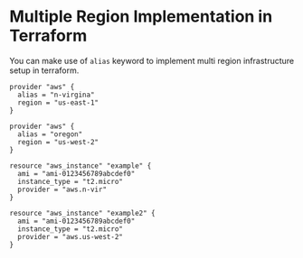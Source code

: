 # Multiple Region Implementation in Terraform

You can make use of `alias` keyword to implement multi region infrastructure setup in
terraform.

```
provider "aws" {
  alias = "n-virgina"
  region = "us-east-1"
}

provider "aws" {
  alias = "oregon"
  region = "us-west-2"
}

resource "aws_instance" "example" {
  ami = "ami-0123456789abcdef0"
  instance_type = "t2.micro"
  provider = "aws.n-vir"
}

resource "aws_instance" "example2" {
  ami = "ami-0123456789abcdef0"
  instance_type = "t2.micro"
  provider = "aws.us-west-2"
}
```